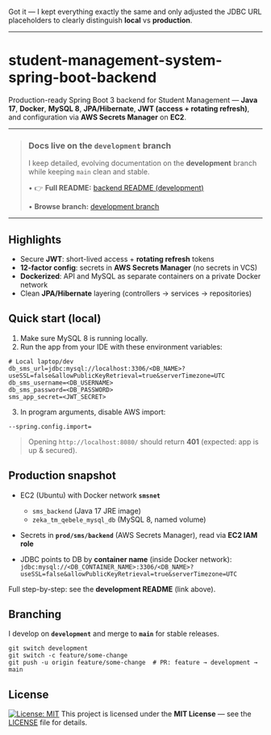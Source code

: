 Got it — I kept everything exactly the same and only adjusted the JDBC URL placeholders to clearly distinguish **local** vs **production**.

---

# student-management-system-spring-boot-backend

Production-ready Spring Boot 3 backend for Student Management — **Java 17**, **Docker**, **MySQL 8**, **JPA/Hibernate**, **JWT (access + rotating refresh)**, and configuration via **AWS Secrets Manager** on **EC2**.

---

> ### Docs live on the `development` branch
>
> I keep detailed, evolving documentation on the **development** branch while keeping `main` clean and stable.
>
> • 👉 **Full README:** [backend README (development)](https://github.com/ahmadyardimli/student-management-system-spring-boot-backend/blob/development/README.md)
>
> • **Browse branch:** [development branch](https://github.com/ahmadyardimli/student-management-system-spring-boot-backend/tree/development)

---

## Highlights

* Secure **JWT**: short-lived access + **rotating refresh** tokens
* **12-factor config**: secrets in **AWS Secrets Manager** (no secrets in VCS)
* **Dockerized**: API and MySQL as separate containers on a private Docker network
* Clean **JPA/Hibernate** layering (controllers → services → repositories)

## Quick start (local)

1. Make sure MySQL 8 is running locally.
2. Run the app from your IDE with these environment variables:

```
# Local laptop/dev
db_sms_url=jdbc:mysql://localhost:3306/<DB_NAME>?useSSL=false&allowPublicKeyRetrieval=true&serverTimezone=UTC
db_sms_username=<DB_USERNAME>
db_sms_password=<DB_PASSWORD>
sms_app_secret=<JWT_SECRET>
```

3. In program arguments, disable AWS import:

```
--spring.config.import=
```

> Opening `http://localhost:8080/` should return **401** (expected: app is up & secured).

## Production snapshot

* EC2 (Ubuntu) with Docker network **`smsnet`**

  * `sms_backend` (Java 17 JRE image)
  * `zeka_tm_qebele_mysql_db` (MySQL 8, named volume)
* Secrets in **`prod/sms/backend`** (AWS Secrets Manager), read via **EC2 IAM role**
* JDBC points to DB by **container name** (inside Docker network):
  `jdbc:mysql://<DB_CONTAINER_NAME>:3306/<DB_NAME>?useSSL=false&allowPublicKeyRetrieval=true&serverTimezone=UTC`

Full step-by-step: see the **development README** (link above).

## Branching

I develop on **`development`** and merge to **`main`** for stable releases.

```
git switch development
git switch -c feature/some-change
git push -u origin feature/some-change  # PR: feature → development → main
```

## License

[![License: MIT](https://img.shields.io/badge/License-MIT-yellow.svg)](LICENSE)
This project is licensed under the **MIT License** — see the [LICENSE](LICENSE) file for details.
